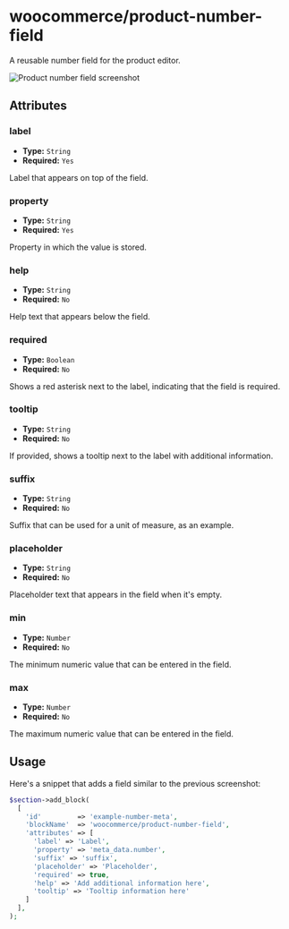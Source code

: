 # woocommerce/product-number-field

A reusable number field for the product editor.

![Product number field screenshot](https://woocommerce.files.wordpress.com/2023/10/woocommerceproduct-number-field-1.png)

## Attributes

### label

- **Type:** `String`
- **Required:** `Yes`

Label that appears on top of the field.

### property

- **Type:** `String`
- **Required:** `Yes`

Property in which the value is stored.


### help

- **Type:** `String`
- **Required:** `No`

Help text that appears below the field.

### required

- **Type:** `Boolean`
- **Required:** `No`

Shows a red asterisk next to the label, indicating that the field is required.

### tooltip

- **Type:** `String`
- **Required:** `No`

If provided, shows a tooltip next to the label with additional information.

### suffix

- **Type:** `String`
- **Required:** `No`

Suffix that can be used for a unit of measure, as an example.


### placeholder

- **Type:** `String`
- **Required:** `No`

Placeholder text that appears in the field when it's empty.

### min

- **Type:** `Number`
- **Required:** `No`

The minimum numeric value that can be entered in the field.

### max

- **Type:** `Number`
- **Required:** `No`

The maximum numeric value that can be entered in the field.

## Usage

Here's a snippet that adds a field similar to the previous screenshot:

```php
$section->add_block(
  [
    'id'         => 'example-number-meta',
    'blockName'  => 'woocommerce/product-number-field',
    'attributes' => [
      'label' => 'Label',
      'property' => 'meta_data.number',
      'suffix' => 'suffix',
      'placeholder' => 'Placeholder',
      'required' => true,
      'help' => 'Add additional information here',
      'tooltip' => 'Tooltip information here'
    ]
  ],
);
```

